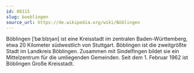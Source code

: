 ```yaml
---
id: 08115
slug: boeblingen
source_url: https://de.wikipedia.org/wiki/Böblingen
---
```


Böblingen [ˈbøːblɪŋən] ist eine Kreisstadt im zentralen Baden-Württemberg, etwa 20 Kilometer südwestlich von Stuttgart. Böblingen ist die zweitgrößte Stadt im Landkreis Böblingen. Zusammen mit Sindelfingen bildet sie ein Mittelzentrum für die umliegenden Gemeinden. Seit dem 1. Februar 1962 ist Böblingen Große Kreisstadt.
